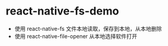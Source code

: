 # react-native-fs-demo

- 使用 react-native-fs 文件本地读取，保存到本地，从本地删除
- 使用 react-native-file-opener 从本地选择软件打开

